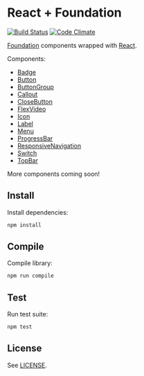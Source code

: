 # React + Foundation

[![Build Status](https://travis-ci.org/nordsoftware/react-foundation.svg?branch=develop)](https://travis-ci.org/nordsoftware/react-foundation)
[![Code Climate](https://codeclimate.com/github/nordsoftware/react-foundation/badges/gpa.svg)](https://codeclimate.com/github/nordsoftware/react-foundation)

[Foundation](http://foundation.zurb.com/sites/docs/) components wrapped with [React](https://facebook.github.io/react/).

Components:

- [Badge](src/components/badge.js)
- [Button](src/components/button.js)
- [ButtonGroup](src/components/button-group.js)
- [Callout](src/components/callout.js)
- [CloseButton](src/components/close-button.js)
- [FlexVideo](src/components/flex-video.js)
- [Icon](src/components/icon.js)
- [Label](src/components/label.js)
- [Menu](src/components/menu.js)
- [ProgressBar](src/components/progress-bar.js)
- [ResponsiveNavigation](src/components/responsive.js)
- [Switch](src/components/switch.js)
- [TopBar](src/components/top-bar.js)

More components coming soon!

## Install

Install dependencies:

```bash
npm install
```

## Compile

Compile library:

```bash
npm run compile
```

## Test

Run test suite:

```bash
npm test
```

## License

See [LICENSE](LICENSE).
